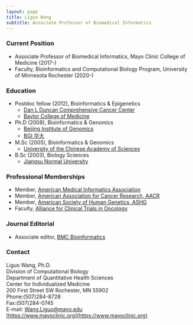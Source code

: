 ```yaml
---
layout: page
title: Liguo Wang
subtitle: Associate Professor of Biomedical Informatics
---
```


### Current Position

- Associate Professor of Biomedical Informatics, Mayo Clinic College of Medicine (2017-)
- Faculty, Bioinformatics and Computational Biology Program, University of Minnesota Rochester (2020-)

### Education

- Postdoc fellow (2012), Bioinformatics & Epigenetics
	- [Dan L Duncan Comprehensive Cancer Center](https://www.bcm.edu/centers/cancer-center)
	- [Baylor College of Medicine](https://www.bcm.edu/) 
- Ph.D (2008), Bioinformatics & Genomics
	- [Beijing Institute of Genomics](http://english.big.cas.cn/)
	- [BGI 华大](https://en.genomics.cn/)
- M.Sc (2005), Bioinformatics & Genomics
	- [University of the Chinese Academy of Sciences](http://english.ucas.ac.cn/)
- B.Sc (2003), Biology Sciences
	- [Jiangsu Normal University](http://en.jsnu.edu.cn/)

### Professional Memberships

- Member, [American Medical Informatics Association](https://amia.org/)
- Member, [American Association for Cancer Research, AACR](https://www.aacr.org/)
- Member, [American Society of Human Genetics, ASHG](https://www.ashg.org/)
- Faculty, [Alliance for Clinical Trials in Oncology](https://www.allianceforclinicaltrialsinoncology.org/)

### Journal Editorial

- Associate editor, [BMC Bioinformatics](https://bmcbioinformatics.biomedcentral.com/about)

### Contact

Liguo Wang, Ph.D.  
Division of Computational Biology  
Department of Quantitative Health Sciences  
Center for Individualized Medicine  
200 First Street SW Rochester, MN 55902  
Phone:(507)284-8728  
Fax:(507)284-0745  
E-mail: Wang.Liguo@mayo.edu  
[https://www.mayoclinic.org](https://www.mayoclinic.org)  
